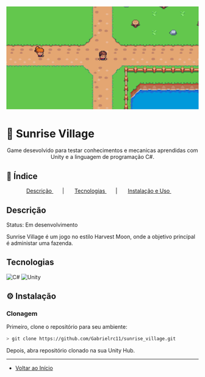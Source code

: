 <h1 align="center">
    <a href="https://laravelcollective.com/tools/banner">
        <img alt="Banner" title="#Banner" style="object-fit: cover;" src="./images/PrintScreen.png"  />
    </a>
</h1>

# 📝 Sunrise Village

<p align="center"> Game desevolvido para testar conhecimentos e mecanicas aprendidas com Unity e a linguagem de programação C#. </p>

## 📌 Índice
<p align="center">         
  <a href="#descrição"> Descrição </a> &nbsp; &nbsp; &nbsp; | &nbsp; &nbsp; &nbsp;  
  <a href="#tecnologias">Tecnologias </a> &nbsp; &nbsp; &nbsp; | &nbsp; &nbsp; &nbsp;        
  <a href="#instalação"> Instalação e Uso </a> &nbsp; &nbsp; &nbsp;
</p>          

## Descrição          

Status: Em desenvolvimento

Sunrise Village é um jogo no estilo Harvest Moon, onde a objetivo princípal é administar uma fazenda.

## Tecnologias                                

![C#](https://img.shields.io/badge/c%23-%23239120.svg?style=for-the-badge&logo=csharp&logoColor=white)
![Unity](https://img.shields.io/badge/unity-%23000000.svg?style=for-the-badge&logo=unity&logoColor=white)

## ⚙ Instalação   

### Clonagem

Primeiro, clone o repositório para seu ambiente:

```bash
> git clone https://github.com/Gabrielrc11/sunrise_village.git
```

Depois, abra repositório clonado na sua Unity Hub.

-------------          

- [Voltar ao Início](#index)